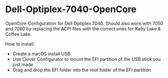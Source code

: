 # Dell-Optiplex-7040-OpenCore
OpenCore Configuration for Dell Optiplex 7040.
Should also work with 7050 and 7060 by replacing the ACPI files with the correct ones for Kaby Lake & Coffee Lake.

How to install:
- Create a macOS install USB.
- Use Clover Configurator to mount the EFI partition of the USB stick you just made
- Drag and drop the EFI folder into the root folder of the EFI partition

